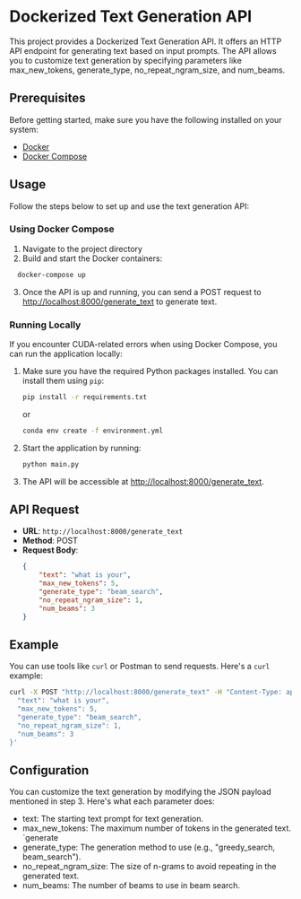 # Dockerized Text Generation API
This project provides a Dockerized Text Generation API. It offers an HTTP API endpoint for generating text based on input prompts. The API allows you to customize text generation by specifying parameters like max_new_tokens, generate_type, no_repeat_ngram_size, and num_beams.

## Prerequisites
Before getting started, make sure you have the following installed on your system:
- [Docker](https://www.docker.com/get-started)
- [Docker Compose](https://docs.docker.com/compose/install/)

## Usage
Follow the steps below to set up and use the text generation API:

### Using Docker Compose
1. Navigate to the project directory
2. Build and start the Docker containers:
  ```bash
    docker-compose up
  ```
3. Once the API is up and running, you can send a POST request to [http://localhost:8000/generate_text](http://localhost:8000/generate_text) to generate text.

### Running Locally

If you encounter CUDA-related errors when using Docker Compose, you can run the application locally:
1. Make sure you have the required Python packages installed. You can install them using `pip`:

    ```bash
    pip install -r requirements.txt
    ```
   or
    ```bash
    conda env create -f environment.yml 
   ```

2. Start the application by running:

    ```bash
    python main.py
    ```

3. The API will be accessible at [http://localhost:8000/generate_text](http://localhost:8000/generate_text).



## API Request
- **URL**: `http://localhost:8000/generate_text`
- **Method**: POST
- **Request Body**:
    ```json
    {
        "text": "what is your",
        "max_new_tokens": 5,
        "generate_type": "beam_search",
        "no_repeat_ngram_size": 1,
        "num_beams": 3
    }
    ```

## Example
You can use tools like `curl` or Postman to send requests. Here's a `curl` example:

```bash
curl -X POST "http://localhost:8000/generate_text" -H "Content-Type: application/json" -d '{
  "text": "what is your",
  "max_new_tokens": 5,
  "generate_type": "beam_search",
  "no_repeat_ngram_size": 1,
  "num_beams": 3
}'
```

## Configuration
You can customize the text generation by modifying the JSON payload mentioned in step 3. Here's what each parameter does:

- text: The starting text prompt for text generation.
- max_new_tokens: The maximum number of tokens in the generated text.
`generate
- generate_type: The generation method to use (e.g., "greedy_search, beam_search").
- no_repeat_ngram_size: The size of n-grams to avoid repeating in the generated text.
- num_beams: The number of beams to use in beam search.
